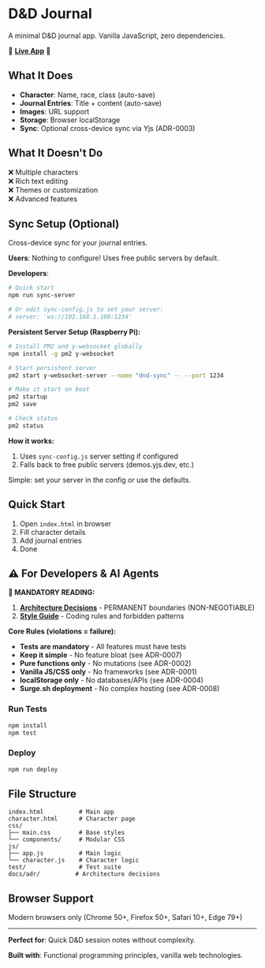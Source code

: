 # D&D Journal

A minimal D&D journal app. Vanilla JavaScript, zero dependencies.

🎲 **[Live App](https://dnd-journal.surge.sh)** 🎲

## What It Does

- **Character**: Name, race, class (auto-save)
- **Journal Entries**: Title + content (auto-save)
- **Images**: URL support
- **Storage**: Browser localStorage
- **Sync**: Optional cross-device sync via Yjs (ADR-0003)

## What It Doesn't Do

❌ Multiple characters  
❌ Rich text editing  
❌ Themes or customization  
❌ Advanced features

## Sync Setup (Optional)

Cross-device sync for your journal entries.

**Users**: Nothing to configure! Uses free public servers by default.

**Developers**: 
```bash
# Quick start
npm run sync-server

# Or edit sync-config.js to set your server:
# server: 'ws://192.168.1.100:1234'
```

**Persistent Server Setup (Raspberry Pi):**
```bash
# Install PM2 and y-websocket globally
npm install -g pm2 y-websocket

# Start persistent server
pm2 start y-websocket-server --name "dnd-sync" -- --port 1234

# Make it start on boot
pm2 startup
pm2 save

# Check status
pm2 status
```

**How it works:**
1. Uses `sync-config.js` server setting if configured
2. Falls back to free public servers (demos.yjs.dev, etc.)

Simple: set your server in the config or use the defaults.

## Quick Start

1. Open `index.html` in browser
2. Fill character details
3. Add journal entries
4. Done

## ⚠️ For Developers & AI Agents

**🚨 MANDATORY READING:**
1. **[Architecture Decisions](docs/adr/)** - PERMANENT boundaries (NON-NEGOTIABLE)
2. **[Style Guide](STYLE_GUIDE.md)** - Coding rules and forbidden patterns

**Core Rules (violations = failure):**
- **Tests are mandatory** - All features must have tests
- **Keep it simple** - No feature bloat (see ADR-0007)
- **Pure functions only** - No mutations (see ADR-0002)
- **Vanilla JS/CSS only** - No frameworks (see ADR-0001)
- **localStorage only** - No databases/APIs (see ADR-0004)
- **Surge.sh deployment** - No complex hosting (see ADR-0008)

### Run Tests
```bash
npm install
npm test
```

### Deploy
```bash
npm run deploy
```

## File Structure
```
index.html          # Main app
character.html      # Character page
css/
├── main.css        # Base styles
└── components/     # Modular CSS
js/
├── app.js          # Main logic
└── character.js    # Character logic
test/               # Test suite
docs/adr/          # Architecture decisions
```

## Browser Support
Modern browsers only (Chrome 50+, Firefox 50+, Safari 10+, Edge 79+)

---

**Perfect for**: Quick D&D session notes without complexity.

**Built with**: Functional programming principles, vanilla web technologies.
